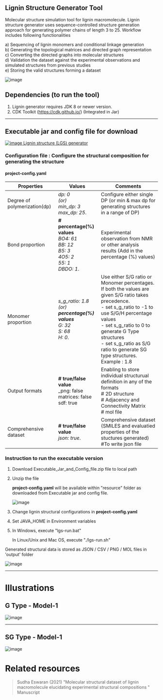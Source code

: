 ## Lignin Structure Generator Tool
Molecular structure simulation tool for lignin macromolecule. Lignin structure generator uses sequence-controlled structure generation approach for generating polymer chains of length 3 to 25. Workflow includes following functionalities <br>

a) Sequencing of lignin monomers and conditional linkage generation <br>
b) Generating the topological matrices and directed graph representation <br>
c) Converting the directed graphs into molecular structures <br>
d) Validation the dataset against the experimental observations and simulated structures from previous studies <br>
e) Storing the valid structures forming a dataset <br>

![image](https://user-images.githubusercontent.com/18223595/129457099-80c1b9e9-1307-4820-a73a-af8472f923d2.png)


## Dependencies (to run the tool)
1) Lignin generator requires JDK 8 or newer version.
2) CDK Toolkit (https://cdk.github.io/)   (Integrated in Jar)

---

## Executable jar and config file for download

[![image](https://user-images.githubusercontent.com/18223595/129457605-f9f67df5-0d2c-4250-9800-2aaf96c7195f.png) Lignin structure (LGS) generator](https://github.com/sudhacheran/lignin-structure-generator/blob/7c250d7bde269b78df7e817dba895016616b9234/Executable_Jar_and_Config_file.zip)

### Configuration file : Configure the structural composition for generating the structure

#### **project-config.yaml**

| Properties                   | Values                | Comments                              |
| ---------------------------- |---------------------  | --------|
| Degree of polymerization(dp) |_dp: 0 <br> (or) <br> min_dp: 3<br>  max_dp: 25_. | Configure either single DP (or min & max dp for generating structures in a range of DP)|
| Bond proportion |   **# percentage(%) values** <br> _BO4: 61 <br>   BB: 12 <br>     B5: 3 <br>   4O5: 2 <br>  55: 1 <br>  DBDO: 1_. | Experimental observation from NMR or other analysis results (Add in the percentage (%) values) |
| Monomer proportion | _s_g_ratio: 1.8 <br>  (or) <br>  **percentage(%) values** <br>  G: 32 <br> S: 68 <br>  H: 0_. |  Use either S/G ratio or Monomer percentages. If both the values are given S/G ratio takes precedence. <br> - set s_g_ratio to -1 to use S/G/H percentage values <BR> - set s_g_ratio to 0 to generate G Type structures <Br> - set s_g_ratio as S/G ratio to generate SG type structures. Example : 1.8 |
|Output formats| **# true/false value** <br> _png: false     <br>    matrices: false   <br>    sdf: true    | Enabling to store individual structurual definition in any of the formats <br> # 2D structure <br> # Adjacency and Connectivity Matrix <br> # mol file <br> |
|Comprehensive dataset|**# true/false value** <br> _json: true_.  | Comprehensive dataset (SMILES and evaluatied properties of the stuctures generated) <br>  #To write json file
  
### Instruction to run the executable version 

1) Download Executable_Jar_and_Config_file.zip file to local path  	

2) Unzip the file
	
     **project-config.yaml** will be available within "resource" folder as downloaded from Executable jar and config file. 
     
	![image](https://user-images.githubusercontent.com/18223595/146463695-6c5844ff-b0f4-47a1-ab71-b4c3bde51b97.png)
	
3) Change lignin structural configurations in **project-config.yaml**

4) Set JAVA_HOME in Environment variables

5) In Windows, execute "lgs-run.bat"
	
   In Linux/Unix and Mac OS, execute "./lgs-run.sh"

Generated structural data is stored as JSON / CSV / PNG / MOL files in 'output' folder 

![image](https://user-images.githubusercontent.com/18223595/129085903-555e278c-86ba-489b-8102-e1b8061073e8.png)

  
---

# Illustrations

## G Type - Model-1
![image](https://user-images.githubusercontent.com/18223595/129457493-43b2dc47-0959-40ee-843c-ebf030a47cb5.png)


---


## SG Type - Model-1
![image](https://user-images.githubusercontent.com/18223595/129457501-d2d6d6f2-8695-4739-9e8e-e9ecd8f92262.png)


# Related resources
> Sudha Eswaran (2021) "Molecular structural dataset of lignin macromolecule elucidating experimental structural compositions "  Manuscript



   
   




